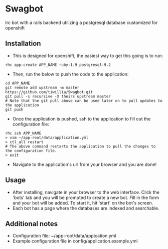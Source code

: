 # Swagbot

Irc bot with a rails backend utilizing a postgresql database customized for openshift 

## Installation 

- This is designed for openshift, the easiest way to get this going is to run:
```
rhc app-create APP_NAME ruby-1.9 postgresql-9.2
```
- Then, run the below to push the code to the application:
```
cd APP_NAME
git remote add upstream -m master https://github.com/tiwillia/Swagbot.git
git pull -s recursive -X theirs upstream master
# Note that the git pull above can be used later on to pull updates to the application
git push
```
- Once the application is pushed, ssh to the application to fill out the configuration file:
```
rhc ssh APP_NAME
> vim ~/app-root/data/application.yml
> ctl_all restart
# The above command restarts the application to pull the changes to the configuration file.
> exit
```
- Navigate to the application's url from your browser and you are done!

## Usage

- After installing, navigate in your browser to the web interface. Click the 'bots' tab and you will be prompted to create a new bot. Fill in the form and your bot will be added. To start it, hit 'start' on the bot's screen.
- Each bot has a page where the databases are indexed and searchable.

## Additional notes

* Configuration file: ~/app-root/data/appication.yml
* Example configuration file in config/application.example.yml

